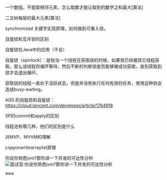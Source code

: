 
一个数组，不能取相邻元素，怎么取数才能让取到的数字之和最大[算法]

二叉树每层的最大元素[算法]


synchronized 关键字实现原理，如何做到可重入锁。

自旋锁和互斥锁的区别

自旋锁在Java中的应用（不会）

自旋锁（spinlock）：是指当一个线程在获取锁的时候，如果锁已经被其它线程获取，那么该线程将循环等待，然后不断的判断锁是否能够被成功获取，直到获取到锁才会退出循环。

获取锁的线程一直处于活跃状态，但是并没有执行任何有效的任务，使用这种锁会造成busy-waiting。

AQS 的自旋锁和自旋锁：https://cloud.tencent.com/developer/article/1764918


SP的commit和apply的区别


线程池有哪几种，他们的区别是什么


对MVP、MVVM的理解


copyonwritearraylist原理



你说你熟悉jvm?那你讲一下并发的可达性分析
![面试官:你说你熟悉jvm?那你讲一下并发的可达性分析](https://blog.csdn.net/lilizhou2008/article/details/104489355/)









































®®®
